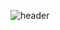 ![header](https://capsule-render.vercel.app/api?type=waving&color=gradient&height=120&animation=fadeIn&section=footer&text=co-nnection&fontAlign=70)
